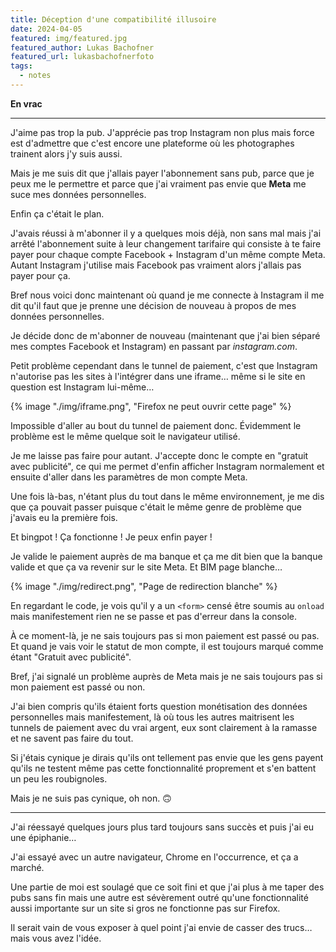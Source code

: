 ```yaml
---
title: Déception d'une compatibilité illusoire
date: 2024-04-05
featured: img/featured.jpg
featured_author: Lukas Bachofner
featured_url: lukasbachofnerfoto
tags:
  - notes
---
```


**En vrac**

---

J'aime pas trop la pub. J'apprécie pas trop Instagram non plus mais force est d'admettre que c'est encore une plateforme où les photographes trainent alors j'y suis aussi.

Mais je me suis dit que j'allais payer l'abonnement sans pub, parce que je peux me le permettre et parce que j'ai vraiment pas envie que **Meta** me suce mes données personnelles.

Enfin ça c'était le plan.

J'avais réussi à m'abonner il y a quelques mois déjà, non sans mal mais j'ai arrêté l'abonnement suite à leur changement tarifaire qui consiste à te faire payer pour chaque compte Facebook + Instagram d'un même compte Meta. Autant Instagram j'utilise mais Facebook pas vraiment alors j'allais pas payer pour ça.

Bref nous voici donc maintenant où quand je me connecte à Instagram il me dit qu'il faut que je prenne une décision de nouveau à propos de mes données personnelles.

Je décide donc de m'abonner de nouveau (maintenant que j'ai bien séparé mes comptes Facebook et Instagram) en passant par _instagram.com_.

Petit problème cependant dans le tunnel de paiement, c'est que Instagram n'autorise pas les sites à l'intégrer dans une iframe… même si le site en question est Instagram lui-même…

{% image "./img/iframe.png", "Firefox ne peut ouvrir cette page" %}

Impossible d'aller au bout du tunnel de paiement donc. Évidemment le problème est le même quelque soit le navigateur utilisé.

Je me laisse pas faire pour autant. J'accepte donc le compte en "gratuit avec publicité", ce qui me permet d'enfin afficher Instagram normalement et ensuite d'aller dans les paramètres de mon compte Meta.

Une fois là-bas, n'étant plus du tout dans le même environnement, je me dis que ça pouvait passer puisque c'était le même genre de problème que j'avais eu la première fois.

Et bingpot ! Ça fonctionne ! Je peux enfin payer !

Je valide le paiement auprès de ma banque et ça me dit bien que la banque valide et que ça va revenir sur le site Meta. Et BIM page blanche…

{% image "./img/redirect.png", "Page de redirection blanche" %}

En regardant le code, je vois qu'il y a un `<form>` censé être soumis au `onload` mais manifestement rien ne se passe et pas d'erreur dans la console.

À ce moment-là, je ne sais toujours pas si mon paiement est passé ou pas.
Et quand je vais voir le statut de mon compte, il est toujours marqué comme étant "Gratuit avec publicité".

Bref, j'ai signalé un problème auprès de Meta mais je ne sais toujours pas si mon paiement est passé ou non.

J'ai bien compris qu'ils étaient forts question monétisation des données personnelles mais manifestement, là où tous les autres maitrisent les tunnels de paiement avec du vrai argent, eux sont clairement à la ramasse et ne savent pas faire du tout.

Si j'étais cynique je dirais qu'ils ont tellement pas envie que les gens payent qu'ils ne testent même pas cette fonctionnalité proprement et s'en battent un peu les roubignoles.

Mais je ne suis pas cynique, oh non. 🙃

---

J'ai réessayé quelques jours plus tard toujours sans succès et puis j'ai eu une épiphanie…

J'ai essayé avec un autre navigateur, Chrome en l'occurrence, et ça a marché.

Une partie de moi est soulagé que ce soit fini et que j'ai plus à me taper des pubs sans fin mais une autre est sévèrement outré qu'une fonctionnalité aussi importante sur un site si gros ne fonctionne pas sur Firefox.

Il serait vain de vous exposer à quel point j'ai envie de casser des trucs… mais vous avez l'idée.

